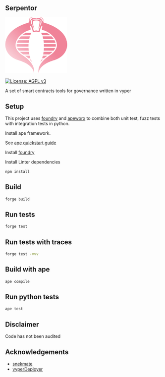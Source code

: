 ## Serpentor

<img src="cobra.png" width="200"> 


[![License: AGPL v3](https://img.shields.io/badge/License-AGPL%20v3-blue.svg)](https://www.gnu.org/licenses/agpl-3.0)

A set of smart contracts tools for governance written in vyper

## Setup

This project uses [foundry](https://github.com/foundry-rs/foundry) and [apeworx](https://github.com/ApeWorX/ape) to combine both unit test, fuzz tests with integration tests in python.

Install ape framework. 

See [ape quickstart guide](https://docs.apeworx.io/ape/stable/userguides/quickstart.html)

Install [foundry](https://github.com/foundry-rs/foundry)

Install Linter dependencies
```bash
npm install
```

## Build
```bash
forge build
```

## Run tests
```bash
forge test
```

## Run tests with traces
```bash
forge test -vvv
```

## Build with ape

```bash
ape compile
```

## Run python tests

```bash
ape test
```

## Disclaimer

Code has not been audited

## Acknowledgements

- [snekmate](https://github.com/pcaversaccio/snekmate)
- [vyperDeployer](https://github.com/0xKitsune/Foundry-Vyper/blob/main/lib/utils/VyperDeployer.sol)

